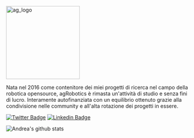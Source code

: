 
<img src="https://github.com/andreagavazzi/ag_perception/blob/main/assets/ag_logo.jpg" alt="ag_logo" width="200"/>
  
Nata nel 2016 come contenitore dei miei progetti di ricerca nel campo della robotica opensource, agRobotics è rimasta un'attività di studio e senza fini di lucro. Interamente autofinanziata con un equilibrio ottenuto grazie alla condivisione nelle community e all'alta rotazione dei progetti in essere.
   
  
[![Twitter Badge](https://img.shields.io/badge/-Twitter-1ca0f1?style=flat-square&labelColor=1ca0f1&logo=twitter&logoColor=white&link=https://twitter.com/andreagavazzi)](https://twitter.com/andreagavazzi)  [![Linkedin Badge](https://img.shields.io/badge/-LinkedIn-blue?style=flat-square&logo=Linkedin&logoColor=white&link=https://www.linkedin.com/in/andreagavazzi/)](https://www.linkedin.com/in/andreagavazzi/)  


![Andrea's github stats](https://github-readme-stats.vercel.app/api?username=andreagavazzi&count_private=true&show_icons=true&theme=onedark)
